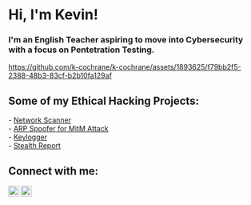 <h1>Hi, I'm Kevin! <br/></h1><h3>I'm an English Teacher aspiring to move into Cybersecurity with a focus on Pentetration Testing. </h3>

<a width="500" height="500">https://github.com/k-cochrane/k-cochrane/assets/1893625/f79bb2f5-2388-48b3-83cf-b2b10fa129af</a>


<h2>Some of my Ethical Hacking Projects:</h2>
- <a href="https://github.com/k-cochrane/Network-Scanner">Network Scanner </a><br>
- <a href="https://github.com/k-cochrane/ARP-Spoofer">ARP Spoofer for MitM Attack </a><br>
- <a href="https://github.com/k-cochrane/Keylogger">Keylogger </a><br>
- <a href="https://github.com/k-cochrane/Stealth-Report">Stealth Report </a>

<h2> Connect with me:</h2>

[<img align="left" alt="KevinCochrane | Twitter" width="22px" src="https://cdn.jsdelivr.net/npm/simple-icons@v3/icons/twitter.svg" />][twitter]
[<img align="left" alt="KevinCochrane | LinkedIn" width="22px" src="https://cdn.jsdelivr.net/npm/simple-icons@v3/icons/linkedin.svg" />][linkedin]

[twitter]: https://twitter.com/bearded_hacker
[linkedin]: https://linkedin.com/in/kevin-cochrane-04509424b/
  <!--
**k-cochrane/k-cochrane** is a ✨ _special_ ✨ repository because its `README.md` (this file) appears on your GitHub profile.

Here are some ideas to get you started:

- 🔭 I’m currently working on ...
- 🌱 I’m currently learning ...
- 👯 I’m looking to collaborate on ...
- 🤔 I’m looking for help with ...
- 💬 Ask me about ...
- 📫 How to reach me: ...
- 😄 Pronouns: ...
- ⚡ Fun fact: ...
-->
